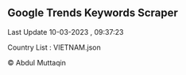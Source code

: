 

## Google Trends Keywords Scraper 
 
Last Update 10-03-2023 , 09:37:23

Country List :
VIETNAM.json



© Abdul Muttaqin 
